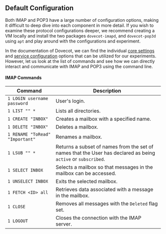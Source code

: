 ## Default Configuration

Both IMAP and POP3 have a large number of configuration options, making it difficult to deep dive into each component in more detail. If you wish to examine these protocol configurations deeper, we recommend creating a VM locally and install the two packages `dovecot-imapd`, and `dovecot-pop3d` using `apt` and play around with the configurations and experiment.

In the documentation of Dovecot, we can find the individual [core settings](https://doc.dovecot.org/settings/core/) and [service configuration](https://doc.dovecot.org/configuration_manual/service_configuration/) options that can be utilized for our experiments. However, let us look at the list of commands and see how we can directly interact and communicate with IMAP and POP3 using the command line.

#### IMAP Commands

| **Command**                     | **Description**                                                                                               |
| ------------------------------- | ------------------------------------------------------------------------------------------------------------- |
| `1 LOGIN username password`     | User's login.                                                                                                 |
| `1 LIST "" *`                   | Lists all directories.                                                                                        |
| `1 CREATE "INBOX"`              | Creates a mailbox with a specified name.                                                                      |
| `1 DELETE "INBOX"`              | Deletes a mailbox.                                                                                            |
| `1 RENAME "ToRead" "Important"` | Renames a mailbox.                                                                                            |
| `1 LSUB "" *`                   | Returns a subset of names from the set of names that the User has declared as being `active` or `subscribed`. |
| `1 SELECT INBOX`                | Selects a mailbox so that messages in the mailbox can be accessed.                                            |
| `1 UNSELECT INBOX`              | Exits the selected mailbox.                                                                                   |
| `1 FETCH <ID> all`              | Retrieves data associated with a message in the mailbox.                                                      |
| `1 CLOSE`                       | Removes all messages with the `Deleted` flag set.                                                             |
| `1 LOGOUT`                      | Closes the connection with the IMAP server.                                                                   |